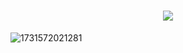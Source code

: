 <h1 align="center">
    <img src="https://readme-typing-svg.herokuapp.com/?font=Righteous&size=40&center=true&vCenter=true&width=600&height=80&duration=5000&lines=Hey+there!+👋;+I'm+Junayed+Hassan!" />
</h1>

![1731572021281](https://github.com/user-attachments/assets/ef6757ed-59c6-46bc-b029-3d41222453b6)
</hr>

